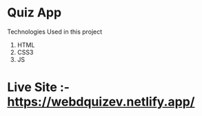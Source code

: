 # Quiz App 
Technologies Used in this project
 1. HTML
 2. CSS3
 3. JS
 
 # Live Site :- https://webdquizev.netlify.app/
 
 
